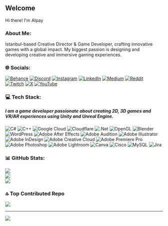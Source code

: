 ## Welcome
Hi there! I'm Alpay
### About Me:
Istanbul-based Creative Director & Game Developer, crafting innovative games with a global impact.
My biggest passion is designing and developing creative and immersive gaming experiences.


### 🌐 Socials:
[![Behance](https://img.shields.io/badge/Behance-1769ff?logo=behance&logoColor=white)](https://behance.net/https://www.behance.net/alpaykucuk1) [![Discord](https://img.shields.io/badge/Discord-%237289DA.svg?logo=discord&logoColor=white)](https://discord.gg/https://discord.com/invite/arslongavitabrevis) [![Instagram](https://img.shields.io/badge/Instagram-%23E4405F.svg?logo=Instagram&logoColor=white)](https://instagram.com/https://www.instagram.com/alpycrz/) [![LinkedIn](https://img.shields.io/badge/LinkedIn-%230077B5.svg?logo=linkedin&logoColor=white)](https://linkedin.com/in/https://www.linkedin.com/in/alpay-kucuk/) [![Medium](https://img.shields.io/badge/Medium-12100E?logo=medium&logoColor=white)](https://medium.com/@https://medium.com/@alpaykucuk08) [![Reddit](https://img.shields.io/badge/Reddit-%23FF4500.svg?logo=Reddit&logoColor=white)](https://reddit.com/user/https://www.reddit.com/user/alpycrz/) [![Twitch](https://img.shields.io/badge/Twitch-%239146FF.svg?logo=Twitch&logoColor=white)](https://twitch.tv/https://www.twitch.tv/alpycrz) [![X](https://img.shields.io/badge/X-black.svg?logo=X&logoColor=white)](https://x.com/https://twitter.com/alpycrz) [![YouTube](https://img.shields.io/badge/YouTube-%23FF0000.svg?logo=YouTube&logoColor=white)](https://youtube.com/@https://www.youtube.com/@alp-yapim) 

### 💻 Tech Stack:
##### I am a game developer passionate about creating 2D, 3D games and VR/AR experiences using Unity and Unreal Engine.

![C#](https://img.shields.io/badge/c%23-%23239120.svg?style=for-the-badge&logo=csharp&logoColor=white) ![C++](https://img.shields.io/badge/c++-%2300599C.svg?style=for-the-badge&logo=c%2B%2B&logoColor=white) ![Google Cloud](https://img.shields.io/badge/GoogleCloud-%234285F4.svg?style=for-the-badge&logo=google-cloud&logoColor=white) ![Cloudflare](https://img.shields.io/badge/Cloudflare-F38020?style=for-the-badge&logo=Cloudflare&logoColor=white) ![.Net](https://img.shields.io/badge/.NET-5C2D91?style=for-the-badge&logo=.net&logoColor=white) ![OpenGL](https://img.shields.io/badge/OpenGL-%23FFFFFF.svg?style=for-the-badge&logo=opengl) ![Blender](https://img.shields.io/badge/blender-%23F5792A.svg?style=for-the-badge&logo=blender&logoColor=white)![WordPress](https://img.shields.io/badge/WordPress-%23117AC9.svg?style=for-the-badge&logo=WordPress&logoColor=white) ![Adobe After Effects](https://img.shields.io/badge/Adobe%20After%20Effects-9999FF.svg?style=for-the-badge&logo=Adobe%20After%20Effects&logoColor=white) ![Adobe Audition](https://img.shields.io/badge/Adobe%20Audition-9999FF.svg?style=for-the-badge&logo=Adobe%20Audition&logoColor=white) ![Adobe Illustrator](https://img.shields.io/badge/adobe%20illustrator-%23FF9A00.svg?style=for-the-badge&logo=adobe%20illustrator&logoColor=white) ![Adobe InDesign](https://img.shields.io/badge/Adobe%20InDesign-49021F?style=for-the-badge&logo=adobeindesign&logoColor=FF3366) ![Adobe Creative Cloud](https://img.shields.io/badge/Adobe%20Creative%20Cloud-DA1F26.svg?style=for-the-badge&logo=Adobe%20Creative%20Cloud&logoColor=white) ![Adobe Premiere Pro](https://img.shields.io/badge/Adobe%20Premiere%20Pro-9999FF.svg?style=for-the-badge&logo=Adobe%20Premiere%20Pro&logoColor=white) ![Adobe Photoshop](https://img.shields.io/badge/adobe%20photoshop-%2331A8FF.svg?style=for-the-badge&logo=adobe%20photoshop&logoColor=white) ![Adobe Lightroom](https://img.shields.io/badge/Adobe%20Lightroom-31A8FF.svg?style=for-the-badge&logo=Adobe%20Lightroom&logoColor=white) ![Canva](https://img.shields.io/badge/Canva-%2300C4CC.svg?style=for-the-badge&logo=Canva&logoColor=white) ![Cisco](https://img.shields.io/badge/cisco-%23049fd9.svg?style=for-the-badge&logo=cisco&logoColor=black) ![MySQL](https://img.shields.io/badge/mysql-%2300000f.svg?style=for-the-badge&logo=mysql&logoColor=white) ![Jira](https://img.shields.io/badge/jira-%230A0FFF.svg?style=for-the-badge&logo=jira&logoColor=white)
### 📊 GitHub Stats:
![](https://github-readme-stats.vercel.app/api?username=alpycrz&theme=gotham&hide_border=false&include_all_commits=true&count_private=true)<br/>
![](https://github-readme-streak-stats.herokuapp.com/?user=alpycrz&theme=gotham&hide_border=false)<br/>
![](https://github-readme-stats.vercel.app/api/top-langs/?username=alpycrz&theme=gotham&hide_border=false&include_all_commits=true&count_private=true&layout=compact)

### 🔝 Top Contributed Repo
![](https://github-contributor-stats.vercel.app/api?username=alpycrz&limit=5&theme=dark&combine_all_yearly_contributions=true)

---
[![](https://visitcount.itsvg.in/api?id=alpycrz&icon=0&color=0)](https://visitcount.itsvg.in)

<!-- Proudly created with GPRM ( https://gprm.itsvg.in ) -->
